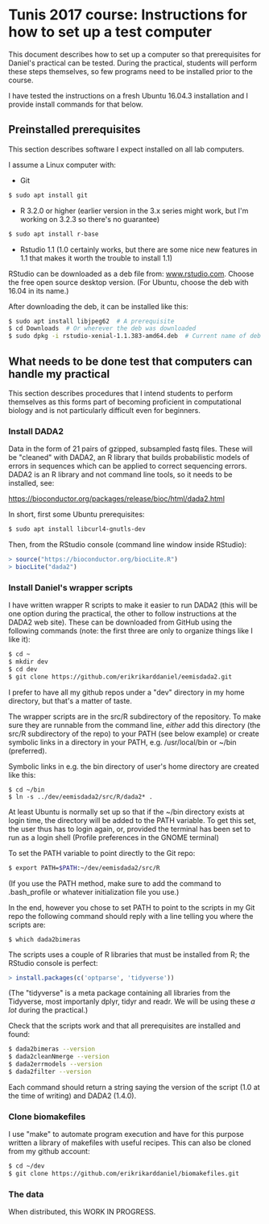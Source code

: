 # Tunis 2017 course: Instructions for how to set up a test computer

This document describes how to set up a computer so that prerequisites for
Daniel's practical can be tested. During the practical, students will perform
these steps themselves, so few programs need to be installed prior to the
course.

I have tested the instructions on a fresh Ubuntu 16.04.3 installation and I
provide install commands for that below.

## Preinstalled prerequisites

This section describes software I expect installed on all lab computers.

I assume a Linux computer with:

* Git

```bash
$ sudo apt install git
```

* R 3.2.0 or higher (earlier version in the 3.x series might work, but I'm
  working on 3.2.3 so there's no guarantee)

```bash
$ sudo apt install r-base
```

* Rstudio 1.1 (1.0 certainly works, but there are some nice new features in 1.1
  that makes it worth the trouble to install 1.1)

RStudio can be downloaded as a deb file from: www.rstudio.com. Choose the free
open source desktop version. (For Ubuntu, choose the deb with 16.04 in its
name.)

After downloading the deb, it can be installed like this:

```bash
$ sudo apt install libjpeg62  # A prerequisite
$ cd Downloads  # Or wherever the deb was downloaded
$ sudo dpkg -i rstudio-xenial-1.1.383-amd64.deb  # Current name of deb
```

## What needs to be done test that computers can handle my practical

This section describes procedures that I intend students to perform themselves
as this forms part of becoming proficient in computational biology and is not
particularly difficult even for beginners.

### Install DADA2

Data in the form of 21 pairs of gzipped, subsampled fastq files. These will be
"cleaned" with DADA2, an R library that builds probabilistic models of errors in
sequences which can be applied to correct sequencing errors. DADA2 is an R
library and not command line tools, so it needs to be installed, see:

  https://bioconductor.org/packages/release/bioc/html/dada2.html

In short, first some Ubuntu prerequisites:

```bash
$ sudo apt install libcurl4-gnutls-dev
```

Then, from the RStudio console (command line window inside RStudio):

```R
> source("https://bioconductor.org/biocLite.R")
> biocLite("dada2")
```

### Install Daniel's wrapper scripts

I have written wrapper R scripts to make it easier to run DADA2 (this will be
one option during the practical, the other to follow instructions at the DADA2
web site). These can be downloaded from GitHub using the following commands
(note: the first three are only to organize things like I like it):

```bash
$ cd ~
$ mkdir dev
$ cd dev
$ git clone https://github.com/erikrikarddaniel/eemisdada2.git
```

I prefer to have all my github repos under a "dev" directory in my home
directory, but that's a matter of taste.

The wrapper scripts are in the src/R subdirectory of the repository. To make
sure they are runnable from the command line, *either* add this directory (the
src/R subdirectory of the repo) to your PATH (see below example) or create
symbolic links in a directory in your PATH, e.g. /usr/local/bin or ~/bin
(preferred).

Symbolic links in e.g. the bin directory of user's home directory are created
like this:

```
$ cd ~/bin
$ ln -s ../dev/eemisdada2/src/R/dada2* .
```

At least Ubuntu is normally set up so that if the ~/bin directory exists at
login time, the directory will be added to the PATH variable. To get this set,
the user thus has to login again, or, provided the terminal has been set to run
as a login shell (Profile preferences in the GNOME terminal)

To set the PATH variable to point directly to the Git repo:

```bash
$ export PATH=$PATH:~/dev/eemisdada2/src/R
```

(If you use the PATH method, make sure to add the command to .bash_profile or
whatever initialization file you use.)

In the end, however you chose to set PATH to point to the scripts in my Git repo
the following command should reply with a line telling you where the scripts
are:

```
$ which dada2bimeras
```

The scripts uses a couple of R libraries that must be installed from R; the 
RStudio console is perfect:

```R
> install.packages(c('optparse', 'tidyverse'))
```

(The "tidyverse" is a meta package containing all libraries from the Tidyverse,
most importanly dplyr, tidyr and readr. We will be using these *a lot* during
the practical.)

Check that the scripts work and that all prerequisites are installed and found:

```bash
$ dada2bimeras --version
$ dada2cleanNmerge --version
$ dada2errmodels --version
$ dada2filter --version
```

Each command should return a string saying the version of the script (1.0 at the
time of writing) and DADA2 (1.4.0).

### Clone biomakefiles

I use "make" to automate program execution and have for this purpose written a
library of makefiles with useful recipes. This can also be cloned from my github
account:

```bash
$ cd ~/dev
$ git clone https://github.com/erikrikarddaniel/biomakefiles.git
```

### The data

When distributed, this WORK IN PROGRESS.
